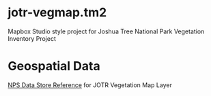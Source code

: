 jotr-vegmap.tm2
===========================
Mapbox Studio style project for Joshua Tree National Park Vegetation Inventory Project

# Geospatial Data
[NPS Data Store Reference](https://irma.nps.gov/App/Reference/Profile/2215774) for JOTR Vegetation Map Layer
